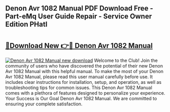 ## Denon Avr 1082 Manual PDF Download Free - Part-eMq User Guide Repair - Service Owner Edition PHatl

# <h2><a href="http://bc19292.oget.top/?id=Denon+Avr+1082+Manual">🔗Download New 👉🔴 Denon Avr 1082 Manual</a></h2>

[![Denon Avr 1082 Manual new download](https://i.imgur.com/5g1atiW.png)](http://bc19292.oget.top/?id=Denon+Avr+1082+Manual)
Welcome to the Club! Join the community of users who have discovered the potential of their new Denon Avr 1082 Manual with this helpful manual. To make the most of your Denon Avr 1082 Manual, please read this user manual carefully before use. It includes clear instructions for installation, setup, and operation, as well as troubleshooting tips for common issues. This Denon Avr 1082 Manual comes with a plethora of features designed to personalize your experience. Your Success is Our Goal Denon Avr 1082 Manual. We are committed to ensuring your complete satisfaction.

